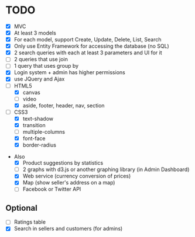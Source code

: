 # TODO
- [x] MVC
- [x] At least 3 models
- [x] For each model, support Create, Update, Delete, List, Search
- [x] Only use Entity Framework for accessing the database (no SQL)
- [x] 2 search queries with each at least 3 parameters and UI for it
- [ ] 2 queries that use join
- [ ] 1 query that uses group by
- [x] Login system + admin has higher permissions
- [x] use JQuery and Ajax
- [ ] HTML5
    - [x] canvas
    - [ ] video
    - [x] aside, footer, header, nav, section
- [ ] CSS3
    - [x] text-shadow
    - [x] transition
    - [ ] multiple-columns
    - [x] font-face
    - [x] border-radius
- Also
    - [x] Product suggestions by statistics
    - [ ] 2 graphs with d3.js or another graphing library (in Admin Dashboard)
    - [x] Web service (currency conversion of prices)
    - [x] Map (show seller's address on a map)
    - [ ] Facebook or Twitter API

## Optional
- [ ] Ratings table
- [x] Search in sellers and customers (for admins)
